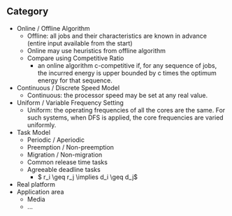 ## Category
- Online / Offline Algorithm
  - Offline: all jobs and their characteristics are known in advance (entire input available from the start)
  - Online may use heuristics from offline algorithm
  - Compare using Competitive Ratio
    - an online algorithm c-competitive if, for any sequence of jobs, the incurred energy is upper bounded by c times the optimum energy for that sequence.
- Continuous / Discrete Speed Model
  - Continuous: the processor speed may be set at any real value.
- Uniform / Variable Frequency Setting
  - Uniform: the operating frequencies of all the cores are the same. For such systems, when DFS is applied, the core frequencies are varied uniformly.
- Task Model
  - Periodic / Aperiodic
  - Preemption / Non-preemption
  - Migration / Non-migration
  - Common release time tasks
  - Agreeable deadline tasks
    - $ r_i \geq r_j  \implies d_i \geq d_j$
- Real platform
- Application area
  - Media
  - ...